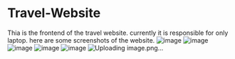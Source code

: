 # Travel-Website
Thia is the frontend of the travel website. currently it is responsible for only laptop. 
here are some screenshots of the website.
![image](https://user-images.githubusercontent.com/84149178/164623775-1c7480e8-de53-4882-8881-29dc5a7a1ef7.png)
![image](https://user-images.githubusercontent.com/84149178/164624006-b20fc6d1-1dbc-4c2e-b73b-58f789efd91a.png)
![image](https://user-images.githubusercontent.com/84149178/164624106-b74bb1ea-f22c-4bfb-91e1-17d1cde95937.png)
![image](https://user-images.githubusercontent.com/84149178/164624159-8f5be154-09c0-4331-973a-00f46cf30fda.png)
![image](https://user-images.githubusercontent.com/84149178/164624240-e179cf2f-193d-45e5-ade2-ab0ff5b17a49.png)
![Uploading image.png…]()
